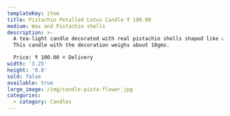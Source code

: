 ```yaml
---
templateKey: item
title: Pistachio Petalled Lotus Candle ₹ 100.00
medium: Wax and Pistachio shells
description: >-
  A tea-light candle decorated with real pistachio shells shaped like a lotus.
  This candle with the decoration weighs about 18gms.

  Price: ₹ 100.00 + Delivery
width: '3.25'
height: '0.8'
sold: false
available: true
large_image: /img/candle-pista-flower.jpg
categories:
  - category: Candles
---
```


